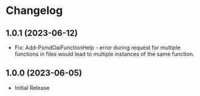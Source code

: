 ﻿# Changelog

## 1.0.1 (2023-06-12)

+ Fix: Add-PsmdOaiFunctionHelp - error during request for multiple functions in files would lead to multiple instances of the same function.

## 1.0.0 (2023-06-05)

+ Initial Release

